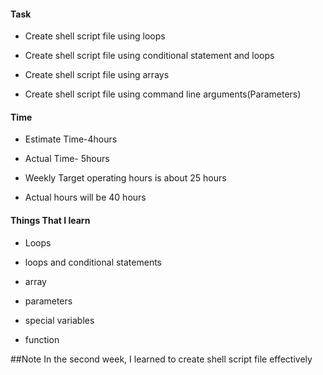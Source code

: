 #### **Task**

- Create shell script file using loops

- Create shell script file using conditional statement and loops

- Create shell script file using arrays

- Create shell script file using command line arguments(Parameters)

#### **Time**

- Estimate Time-4hours

- Actual Time- 5hours

- Weekly Target operating hours is about 25 hours

- Actual hours will be 40 hours

#### **Things That I learn**

- Loops

- loops and conditional statements

- array
- parameters
- special variables
- function

##Note
In the second week, I learned to create shell script file effectively
